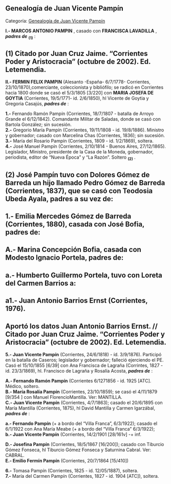 ## Genealogía de Juan Vicente Pampín

Categoría: [Genealogía de Juan Vicente Pampín](http://descubrircorrientes.com.ar/2012/index.php/3649-biografias/l-m-n-n-o-p-q/pampin-juan-vicente/genealogia-de-juan-vicente-pampin)

**I.- MARCOS ANTONIO PAMPIN** , casado con **FRANCISCA LAVADILLA** , **_padres de_** <sub><strong><span><span>(1)</span></span></strong></sub> :

## **(1)** Citado por Juan Cruz Jaime. “Corrientes Poder y Aristocracia” (octubre de 2002). Ed. Letemendia.

**II.- FERMIN FELIX PAMPIN** (Alesanto -España- 6/7/1778- Corrientes, 23/10/1870),comerciante, coleccionista y bibliófilo; se radicó en Corrientes hacia 1800 donde se casó el 5/3/1805 \[3/220\] con **MARIA JOSEFA DE GOYTIA** (Corrientes, 19/5/1771- id. 2/6/1850), hl Vicente de Goytia y Gregoria Casajús, **_padres de_** :

**1.-** Fernando Ramón Pampín (Corrientes, 18/7/1807 - batalla de Arroyo Grande el 6/12/1842). Comandante Militar de Saladas, donde se casó con Bartola González; sin sucesión.  
**2.-** Gregorio María Pampín (Corrientes, 19/11/1808 - id. 19/8/1886). Ministro y gobernador; casado con Marcelina Chas (Corrientes, 1836); sin sucesión.  
**3.-** María del Rosario Pampín (Corrientes, 1809 - id. 1/2/1869), soltera.  
**4.-** José Manuel Pampín (Corrientes, 2/10/1814 - Buenos Aires, 27/12/1865). Legislador, Ministro, presidente de la Casa de la Moneda, gobernador, periodista, editor de “Nueva Época” y “La Razón”. Soltero <sub><strong><span><span> (2)</span></span></strong></sub> .

## **(2)** José Pampín tuvo con Dolores Gómez de Barreda un hijo llamado Pedro Gómez de Barreda (Corrientes, 1837), que se casó con Teodosia Ubeda Ayala, padres a su vez de:

## 1.- Emilia Mercedes Gómez de Barreda (Corrientes, 1880), casada con José Bofia, padres de:

## **A.-** Marina Concepción Bofia, casada con Modesto Ignacio Portela, padres de:

## **a.-** Humberto Guillermo Portela, tuvo con Loreta del Carmen Barrios a:

## a1.- Juan Antonio Barrios Ernst (Corrientes, 1976).

## Aportó los datos Juan Antonio Barrios Ernst. // Citado por Juan Cruz Jaime. “Corrientes Poder y Aristocracia” (octubre de 2002). Ed. Letemendia.

**5.- Juan Vicente Pampín** (Corrientes, 24/6/1818) - íd. 3/9/1876). Participó en la batalla de Caseros; legislador y gobernador; falleció ejerciendo el PE. Casó el 15/10/1855 \[6/39\] con Ana Francisca de Lagraña (Corrintes, 1827 - id. 23/3/1869), hl. Francisco de Lagraña y Rosalía Acosta, **_padres de_** :

**A.- Fernando Ramón Pampín** (Corrientes 6/1271856 - id. 1925 \[ATC\]. Médico, soltero.  
**B.- María Rosalía Pampín** (Corrientes, 23/10/1859); se casó el 4/11/1879 \[9/354 \] con Manuel FlorencioMantilla. Ver: MANTILLA.  
**C.- Juan Vicente Pampín** (Corrientes, 4/7/1863); casado el 20/6/1895 con María Mantilla (Corrientes, 1875), hl David Mantilla y Carmen Igarzábal, **_padres de_** :

**a.- Fernando Pampín** (+ a bordo del “Villa Franca”, 6/3/1922); casado el 6/1/1922 con Ana María Meabe (+ a bordo del “Villa Franca” 6/3/1922);  
**b.- Juan Vicente Pampín** (Corrientes, 14/2/1901 \[28/161v\] -+ inf.

**D.- Josefina Pampín** (Corrientes, 18/5/1867 \[16/200\]); casado con Tiburcio Gómez Fonseca, hl Tiburcio Gómez Fonseca y Saturnina Cabral. Ver: CABRAL.  
**E.- Emilio Fermín Pampín** (Corrientes, 20/7/1864 \[15/410\])

**6.-** Tomasa Pampín (Corrientes, 1825 - id. 12/05/1887), soltera.  
**7.-** María del Carmen Pampín (Corrientes, 1827 - id. 1904 \[ATC\]), soltera.